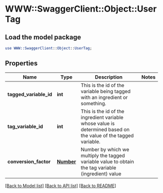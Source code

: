 # WWW::SwaggerClient::Object::UserTag

## Load the model package
```perl
use WWW::SwaggerClient::Object::UserTag;
```

## Properties
Name | Type | Description | Notes
------------ | ------------- | ------------- | -------------
**tagged_variable_id** | **int** | This is the id of the variable being tagged with an ingredient or something. | 
**tag_variable_id** | **int** | This is the id of the ingredient variable whose value is determined based on the value of the tagged variable. | 
**conversion_factor** | [**Number**](Number.md) | Number by which we multiply the tagged variable value to obtain the tag variable (ingredient) value | 

[[Back to Model list]](../README.md#documentation-for-models) [[Back to API list]](../README.md#documentation-for-api-endpoints) [[Back to README]](../README.md)



